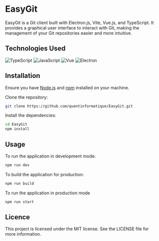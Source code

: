 # EasyGit

EasyGit is a Git client built with Electron.js, Vite, Vue.js, and TypeScript. It provides a graphical user interface to interact with Git, making the management of your Git repositories easier and more intuitive.

## Technologies Used
![TypeScript](https://img.shields.io/badge/-TypeScript-007ACC?style=flat-square&logo=typescript)
![JavaScript](https://img.shields.io/badge/-JavaScript-F7DF1E?style=flat-square&logo=javascript&logoColor=black)
![Vue](https://img.shields.io/badge/-Vue-4FC08D?style=flat-square&logo=vue.js&logoColor=white)
![Electron](https://img.shields.io/badge/-Electron-47848F?style=flat-square&logo=electron&logoColor=white)

## Installation

Ensure you have [Node.js](https://nodejs.org/) and [npm](https://www.npmjs.com/) installed on your machine.


Clone the repository:

```bash
git clone https://github.com/quentinformatique/EasyGit.git
```

Install the dependencies:

```bash
cd EasyGit
npm install
```

## Usage

To run the application in development mode:

```bash
npm run dev
```

To build the application for production:

```bash
npm run build
```

To run the application in production mode

```bash
npm run start
```

## Licence

This project is licensed under the MIT license. See the LICENSE file for more information.
